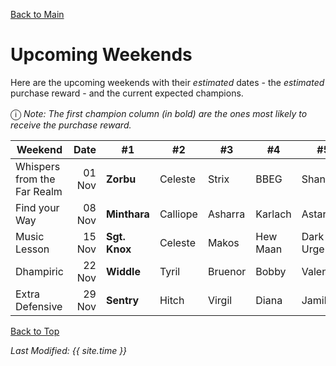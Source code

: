 [Back to Main](index.md)

# Upcoming Weekends

Here are the upcoming weekends with their *estimated* dates - the *estimated* purchase reward - and the current expected champions.

<span style="font-size:1.2em;">ⓘ</span> *Note: The first champion column (in bold) are the ones most likely to receive the purchase reward.*

| Weekend | Date | #1 | #2 | #3 | #4 | #5 | Reward |
|---|--:|---|---|---|---|---|---|
| Whispers from the Far Realm | 01 Nov | **Zorbu** | Celeste | Strix | BBEG | Shandie | Golden Epic |
| Find your Way | 08 Nov | **Minthara** | Calliope | Asharra | Karlach | Astarion | Golden Epic |
| Music Lesson | 15 Nov | **Sgt. Knox** | Celeste | Makos | Hew Maan | Dark Urge | Golden Epic |
| Dhampiric | 22 Nov | **Widdle** | Tyril | Bruenor | Bobby | Valentine | Golden Epic |
| Extra Defensive | 29 Nov | **Sentry** | Hitch | Virgil | Diana | Jamilah | Golden Epic |

[Back to Top](#top)

*Last Modified: {{ site.time }}*